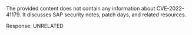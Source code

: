 The provided content does not contain any information about CVE-2022-41179. It discusses SAP security notes, patch days, and related resources.

Response: UNRELATED